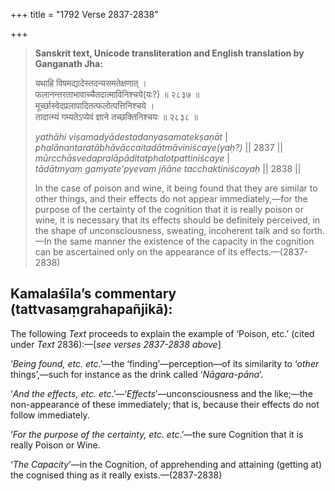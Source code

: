 +++
title = "1792 Verse 2837-2838"

+++
> **Sanskrit text, Unicode transliteration and English translation by Ganganath Jha:** 
>
> यथाहि विषमद्यादेस्तदन्यसमतेक्षणात् ।  
> फलानन्तरताभावाच्चैतदात्माविनिश्चये(यः?) ॥ २८३७ ॥  
> मूर्च्छास्वेदप्रलापादितत्फलोत्पत्तिनिश्चये ।  
> तादात्म्यं गम्यतेऽप्येवं ज्ञाने तच्छक्तिनिश्चयः ॥ २८३८ ॥ 
>
> *yathāhi viṣamadyādestadanyasamatekṣaṇāt* \|  
> *phalānantaratābhāvāccaitadātmāviniścaye(yaḥ?)* \|\| 2837 \|\|  
> *mūrcchāsvedapralāpāditatphalotpattiniścaye* \|  
> *tādātmyaṃ gamyate'pyevaṃ jñāne tacchaktiniścayaḥ* \|\| 2838 \|\| 
>
> In the case of poison and wine, it being found that they are similar to other things, and their effects do not appear immediately,—for the purpose of the certainty of the cognition that it is really poison or wine, it is necessary that its effects should be definitely perceived, in the shape of unconsciousness, sweating, incoherent talk and so forth.—In the same manner the existence of the capacity in the cognition can be ascertained only on the appearance of its effects.—(2837-2838)



## Kamalaśīla’s commentary (tattvasaṃgrahapañjikā):

The following *Text* proceeds to explain the example of ‘Poison, etc.’ (cited under *Text* 2836):—[*see verses 2837-2838 above*]

‘*Being found, etc. etc*.’—the ‘finding’—perception—of its similarity to ‘*other* things’,—such for instance as the drink called ‘*Nāgara-pāna*’.

‘*And the effects, etc. etc*.’—‘*Effects*’—unconsciousness and the like;—the non-appearance of these immediately; that is, because their effects do not follow immediately.

‘*For the purpose of the certainty, etc. etc*.’—the sure Cognition that it is really Poison or Wine.

‘*The Capacity*’—in the Cognition, of apprehending and attaining (getting at) the cognised thing as it really exists.—(2837-2838)


